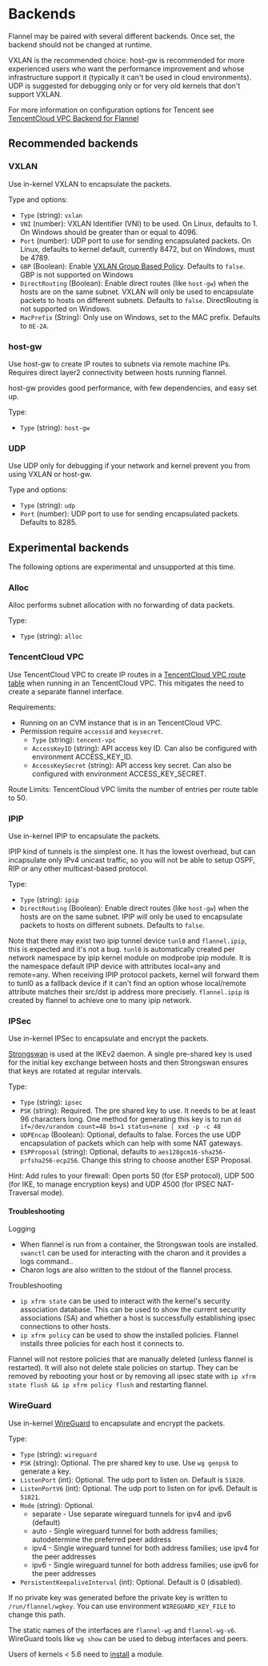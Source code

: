 # Backends

Flannel may be paired with several different backends. Once set, the backend should not be changed at runtime.

VXLAN is the recommended choice. host-gw is recommended for more experienced users who want the performance improvement and whose infrastructure support it (typically it can't be used in cloud environments). UDP is suggested for debugging only or for very old kernels that don't support VXLAN.

For more information on configuration options for Tencent see [TencentCloud VPC Backend for Flannel][tencentcloud-vpc]

## Recommended backends

### VXLAN

Use in-kernel VXLAN to encapsulate the packets.

Type and options:
* `Type` (string): `vxlan`
* `VNI` (number): VXLAN Identifier (VNI) to be used. On Linux, defaults to 1. On Windows should be greater than or equal to 4096. 
* `Port` (number): UDP port to use for sending encapsulated packets. On Linux, defaults to kernel default, currently 8472, but on Windows, must be 4789.
* `GBP` (Boolean): Enable [VXLAN Group Based Policy](https://github.com/torvalds/linux/commit/3511494ce2f3d3b77544c79b87511a4ddb61dc89).  Defaults to `false`. GBP is not supported on Windows
* `DirectRouting` (Boolean): Enable direct routes (like `host-gw`) when the hosts are on the same subnet. VXLAN will only be used to encapsulate packets to hosts on different subnets. Defaults to `false`. DirectRouting is not supported on Windows.
* `MacPrefix` (String): Only use on Windows, set to the MAC prefix. Defaults to `0E-2A`.

### host-gw

Use host-gw to create IP routes to subnets via remote machine IPs. Requires direct layer2 connectivity between hosts running flannel.

host-gw provides good performance, with few dependencies, and easy set up.

Type:
* `Type` (string): `host-gw`

### UDP

Use UDP only for debugging if your network and kernel prevent you from using VXLAN or host-gw.

Type and options:
* `Type` (string): `udp`
* `Port` (number): UDP port to use for sending encapsulated packets. Defaults to 8285.

## Experimental backends

The following options are experimental and unsupported at this time.

### Alloc

Alloc performs subnet allocation with no forwarding of data packets.

Type:
* `Type` (string): `alloc`

### TencentCloud VPC

Use TencentCloud VPC to create IP routes in a [TencentCloud VPC route table](https://intl.cloud.tencent.com/product/vpc) when running in an TencentCloud VPC. This mitigates the need to create a separate flannel interface.

Requirements:
* Running on an CVM instance that is in an TencentCloud VPC.
* Permission require `accessid` and `keysecret`.
    * `Type` (string): `tencent-vpc`
    * `AccessKeyID` (string): API access key ID. Can also be configured with environment ACCESS_KEY_ID.
    * `AccessKeySecret` (string): API access key secret. Can also be configured with environment ACCESS_KEY_SECRET.

Route Limits: TencentCloud VPC limits the number of entries per route table to 50.


[tencentcloud-vpc]: https://github.com/flannel-io/flannel/blob/master/Documentation/tencentcloud-vpc-backend.md


### IPIP

Use in-kernel IPIP to encapsulate the packets.

IPIP kind of tunnels is the simplest one. It has the lowest overhead, but can incapsulate only IPv4 unicast traffic, so you will not be able to setup OSPF, RIP or any other multicast-based protocol.

Type:
* `Type` (string): `ipip`
* `DirectRouting` (Boolean): Enable direct routes (like `host-gw`) when the hosts are on the same subnet. IPIP will only be used to encapsulate packets to hosts on different subnets. Defaults to `false`.

Note that there may exist two ipip tunnel device `tunl0` and `flannel.ipip`, this is expected and it's not a bug.
`tunl0` is automatically created per network namespace by ipip kernel module on modprobe ipip module. It is the namespace default IPIP device with attributes local=any and remote=any.
When receiving IPIP protocol packets, kernel will forward them to tunl0 as a fallback device if it can't find an option whose local/remote attribute matches their src/dst ip address more precisely.
`flannel.ipip` is created by flannel to achieve one to many ipip network.

### IPSec

Use in-kernel IPSec to encapsulate and encrypt the packets.

[Strongswan](https://www.strongswan.org) is used at the IKEv2 daemon. A single pre-shared key is used for the initial key exchange between hosts and then Strongswan ensures that keys are rotated at regular intervals. 

Type:
* `Type` (string): `ipsec`
* `PSK` (string): Required. The pre shared key to use. It needs to be at least 96 characters long. One method for generating this key is to run `dd if=/dev/urandom count=48 bs=1 status=none | xxd -p -c 48`
* `UDPEncap` (Boolean): Optional, defaults to false. Forces the use UDP encapsulation of packets which can help with some NAT gateways.
* `ESPProposal` (string): Optional, defaults to `aes128gcm16-sha256-prfsha256-ecp256`. Change this string to choose another ESP Proposal.

Hint: 
Add rules to your firewall: Open ports 50 (for ESP protocol), UDP 500 (for IKE, to manage encryption keys) and UDP 4500 (for IPSEC NAT-Traversal mode).

#### Troubleshooting
Logging
* When flannel is run from a container, the Strongswan tools are installed. `swanctl` can be used for interacting with the charon and it provides a logs command.. 
* Charon logs are also written to the stdout of the flannel process. 

Troubleshooting
* `ip xfrm state` can be used to interact with the kernel's security association database. This can be used to show the current security associations (SA) and whether a host is successfully establishing ipsec connections to other hosts.
* `ip xfrm policy` can be used to show the installed policies. Flannel installs three policies for each host it connects to. 

Flannel will not restore policies that are manually deleted (unless flannel is restarted). It will also not delete stale policies on startup. They can be removed by rebooting your host or by removing all ipsec state with `ip xfrm state flush && ip xfrm policy flush` and restarting flannel.

### WireGuard

Use in-kernel [WireGuard](https://www.wireguard.com) to encapsulate and encrypt the packets.

Type:
* `Type` (string): `wireguard`
* `PSK` (string): Optional. The pre shared key to use. Use `wg genpsk` to generate a key.
* `ListenPort` (int): Optional. The udp port to listen on. Default is `51820`.
* `ListenPortV6` (int): Optional. The udp port to listen on for ipv6. Default is `51821`.
* `Mode` (string): Optional.
    * separate - Use separate wireguard tunnels for ipv4 and ipv6 (default)
    * auto - Single wireguard tunnel for both address families; autodetermine the preferred peer address
    * ipv4 - Single wireguard tunnel for both address families; use ipv4 for
      the peer addresses
    * ipv6 - Single wireguard tunnel for both address families; use ipv6 for
      the peer addresses
* `PersistentKeepaliveInterval` (int): Optional. Default is 0 (disabled).

If no private key was generated before the private key is written to `/run/flannel/wgkey`. You can use environment `WIREGUARD_KEY_FILE` to change this path.

The static names of the interfaces are `flannel-wg` and `flannel-wg-v6`. WireGuard tools like `wg show` can be used to debug interfaces and peers.

Users of kernels < 5.6 need to [install](https://www.wireguard.com/install/) a module.
